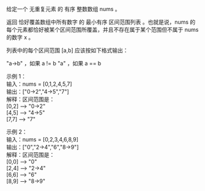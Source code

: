 给定一个 无重复元素 的 有序 整数数组 nums 。

返回 恰好覆盖数组中所有数字 的 最小有序 区间范围列表 。也就是说，nums 的每个元素都恰好被某个区间范围所覆盖，并且不存在属于某个范围但不属于
nums 的数字 x 。

列表中的每个区间范围 [a,b] 应该按如下格式输出：

"a->b" ，如果 a != b
"a" ，如果 a == b

示例 1：  
输入：nums = [0,1,2,4,5,7]    
输出：["0->2","4->5","7"]  
解释：区间范围是：  
[0,2] --> "0->2"  
[4,5] --> "4->5"  
[7,7] --> "7"

示例 2：  
输入：nums = [0,2,3,4,6,8,9]  
输出：["0","2->4","6","8->9"]  
解释：区间范围是：  
[0,0] --> "0"  
[2,4] --> "2->4"  
[6,6] --> "6"  
[8,9] --> "8->9"  
